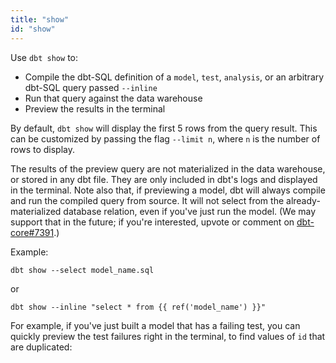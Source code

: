 ```yaml
---
title: "show"
id: "show"
---
```


Use `dbt show` to:
- Compile the dbt-SQL definition of a `model`, `test`, `analysis`, or an arbitrary dbt-SQL query passed `--inline`
- Run that query against the data warehouse
- Preview the results in the terminal

By default, `dbt show` will display the first 5 rows from the query result. This can be customized by passing the flag `--limit n`, where `n` is the number of rows to display.

The results of the preview query are not materialized in the data warehouse, or stored in any dbt file. They are only included in dbt's logs and displayed in the terminal. Note also that, if previewing a model, dbt will always compile and run the compiled query from source. It will not select from the already-materialized database relation, even if you've just run the model. (We may support that in the future; if you're interested, upvote or comment on [dbt-core#7391](https://github.com/dbt-labs/dbt-core/issues/7391).)

Example:

```
dbt show --select model_name.sql
```
or
```
dbt show --inline "select * from {{ ref('model_name') }}"
```

<Lightbox src="/img/docs/reference/dbt-show.png" title="dbt show preview"/>

For example, if you've just built a model that has a failing test, you can quickly preview the test failures right in the terminal, to find values of `id` that are duplicated:

<Lightbox src="/img/docs/reference/dbt-show-failing-test.png" title="dbt show failing test"/>
